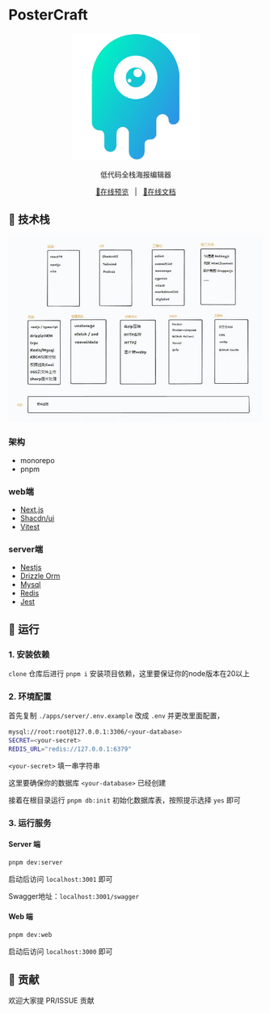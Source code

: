 # PosterCraft

<div align="center">
  <img src="./public/assets/logo.png" width="50%"/>
  <p>低代码全栈海报编辑器</p>
  <a href="https://poster-craft.leostar.top" >👀在线预览</a>&nbsp;&nbsp;
  |&nbsp;&nbsp;
  <a href="https://poster-craft-docs.vercel.app/">📃在线文档</a>
</div>

## 🎯 技术栈

![techStack](/public/screenshot/techStack.jpg)

### 架构

- monorepo
- pnpm

### web端

- [Next.js](https://nextjs.org/)
- [Shacdn/ui](https://ui.shadcn.com/)
- [Vitest](https://vitest.dev/)

### server端

- [Nestjs](https://docs.nestjs.com/)
- [Drizzle Orm](https://orm.drizzle.team/)
- [Mysql](https://www.mysql.com/cn/)
- [Redis](https://redis.io/)
- [Jest](https://jestjs.io/)

## 🚀 运行

### 1. 安装依赖

`clone` 仓库后进行 `pnpm i` 安装项目依赖，这里要保证你的node版本在20以上

### 2. 环境配置

首先复制 `./apps/server/.env.example` 改成 `.env` 并更改里面配置，

```bash
mysql://root:root@127.0.0.1:3306/<your-database>
SECRET=<your-secret>
REDIS_URL="redis://127.0.0.1:6379"
```

`<your-secret>` 填一串字符串

这里要确保你的数据库 `<your-database>` 已经创建

接着在根目录运行 `pnpm db:init` 初始化数据库表，按照提示选择 `yes` 即可

### 3. 运行服务

#### Server 端

```bash
pnpm dev:server
```

启动后访问 `localhost:3001` 即可

Swagger地址：`localhost:3001/swagger`

#### Web 端

```bash
pnpm dev:web
```

启动后访问 `localhost:3000` 即可

## 💖 贡献

欢迎大家提 PR/ISSUE 贡献
